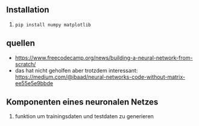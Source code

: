 ## Installation
1. ```pip install numpy matplotlib```
## quellen
- https://www.freecodecamp.org/news/building-a-neural-network-from-scratch/
- das hat nicht geholfen aber trotzdem interessant: https://medium.com/@ibaad/neural-networks-code-without-matrix-ee55e5e9bbde 

## Komponenten eines neuronalen Netzes
1. funktion um trainingsdaten und testdaten zu generieren

